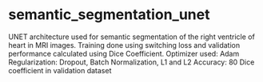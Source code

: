 # semantic_segmentation_unet
UNET architecture used for semantic segmentation of the right ventricle of heart in MRI images.
Training done using switching loss and validation performance calculated using Dice Coefficient.
Optimizer used: Adam
Regularization: Dropout, Batch Normalization, L1 and L2
Accuracy: 80 Dice coefficient in validation dataset

